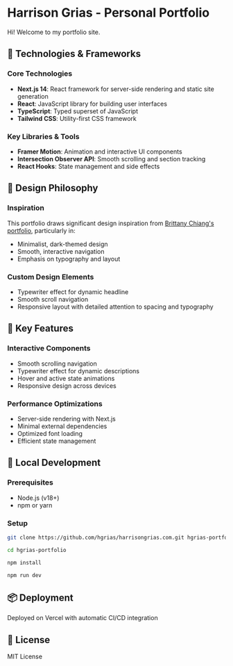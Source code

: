 # Harrison Grias - Personal Portfolio

Hi! Welcome to my portfolio site.

## 🚀 Technologies & Frameworks

### Core Technologies
- **Next.js 14**: React framework for server-side rendering and static site generation
- **React**: JavaScript library for building user interfaces
- **TypeScript**: Typed superset of JavaScript
- **Tailwind CSS**: Utility-first CSS framework

### Key Libraries & Tools
- **Framer Motion**: Animation and interactive UI components
- **Intersection Observer API**: Smooth scrolling and section tracking
- **React Hooks**: State management and side effects

## 🎨 Design Philosophy

### Inspiration
This portfolio draws significant design inspiration from [Brittany Chiang's portfolio](https://brittanychiang.com/), particularly in:
- Minimalist, dark-themed design
- Smooth, interactive navigation
- Emphasis on typography and layout

### Custom Design Elements
- Typewriter effect for dynamic headline
- Smooth scroll navigation
- Responsive layout with detailed attention to spacing and typography

## 🌟 Key Features

### Interactive Components
- Smooth scrolling navigation
- Typewriter effect for dynamic descriptions
- Hover and active state animations
- Responsive design across devices

### Performance Optimizations
- Server-side rendering with Next.js
- Minimal external dependencies
- Optimized font loading
- Efficient state management

## 🔧 Local Development

### Prerequisites
- Node.js (v18+)
- npm or yarn

### Setup
```bash
git clone https://github.com/hgrias/harrisongrias.com.git hgrias-portfolio

cd hgrias-portfolio

npm install

npm run dev
```

## 📦 Deployment
Deployed on Vercel with automatic CI/CD integration

## 📝 License
MIT License
